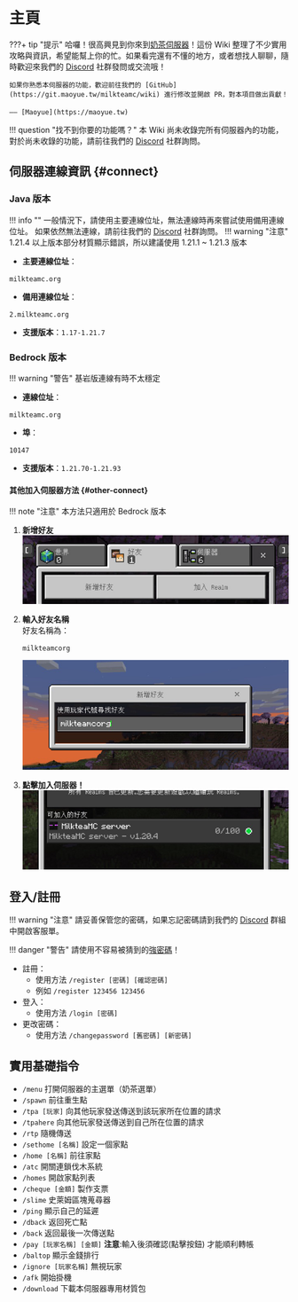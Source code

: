 # 主頁
???+ tip "提示"
    哈囉！很高興見到你來到[奶茶伺服器](https://www.milkteamc.org)！這份 Wiki 整理了不少實用攻略與資訊，希望能幫上你的忙。如果看完還有不懂的地方，或者想找人聊聊，隨時歡迎來我們的 [Discord](https://discord.gg/22DxRjrXRv) 社群發問或交流哦！
    
    如果你熟悉本伺服器的功能，歡迎前往我們的 [GitHub](https://git.maoyue.tw/milkteamc/wiki) 進行修改並開啟 PR，對本項目做出貢獻！
    
    —— [Maoyue](https://maoyue.tw)

!!! question "找不到你要的功能嗎？"
    本 Wiki 尚未收錄完所有伺服器內的功能，對於尚未收錄的功能，請前往我們的 [Discord](https://discord.gg/22DxRjrXRv) 社群詢問。

## 伺服器連線資訊 {#connect}

### Java 版本
!!! info ""
    一般情況下，請使用主要連線位址，無法連線時再來嘗試使用備用連線位址。
    如果依然無法連線，請前往我們的 [Discord](https://discord.gg/22DxRjrXRv) 社群詢問。
!!! warning "注意"
    1.21.4 以上版本部分材質顯示錯誤，所以建議使用 1.21.1  ~ 1.21.3 版本
- **主要連線位址**：
``` text
milkteamc.org
```
- **備用連線位址**：
``` text
2.milkteamc.org
```
- **支援版本**：`1.17-1.21.7`

### Bedrock 版本
!!! warning "警告"
    基岩版連線有時不太穩定
    
- **連線位址**：
``` text
milkteamc.org
```
- **埠**：
``` text
10147
```
- **支援版本**：`1.21.70-1.21.93`



#### **其他加入伺服器方法** {#other-connect}
!!! note "注意"
    本方法只適用於 Bedrock 版本

  1. **新增好友**  
     ![步驟一](./image/friend.png.jpeg)
     
  2. **輸入好友名稱**  
     好友名稱為： 
     ``` text
     milkteamcorg
     ```  
     ![步驟二](./image/addfriend.png.jpeg)
     
  3. **點擊加入伺服器！**  
     ![步驟三](./image/join.png.jpeg)


## 登入/註冊
!!! warning "注意"
    請妥善保管您的密碼，如果忘記密碼請到我們的 [Discord](https://discord.gg/22DxRjrXRv) 群組中開啟客服單。

!!! danger "警告"
    請使用不容易被猜到的[強密碼](https://zh.wikipedia.org/wiki/%E5%AF%86%E7%A0%81%E5%BC%BA%E5%BA%A6#%E5%BC%BA%E5%AF%86%E7%A0%81)！
    
- 註冊：  
  - 使用方法 `/register [密碼] [確認密碼]`  
  - 例如 `/register 123456 123456`  
- 登入：
  - 使用方法 `/login [密碼]`  
- 更改密碼：  
  - 使用方法 `/changepassword [舊密碼] [新密碼]` 
## 實用基礎指令
- `/menu` 打開伺服器的主選單（奶茶選單）
- `/spawn` 前往重生點
- `/tpa [玩家]` 向其他玩家發送傳送到該玩家所在位置的請求
- `/tpahere` 向其他玩家發送傳送到自己所在位置的請求
- `/rtp` 隨機傳送
- `/sethome [名稱]` 設定一個家點
- `/home [名稱]` 前往家點
- `/atc` 開關連鎖伐木系統
- `/homes` 開啟家點列表
- `/cheque [金額]` 製作支票
- `/slime` 史萊姆區塊蒐尋器
- `/ping` 顯示自己的延遲
- `/dback` 返回死亡點
- `/back` 返回最後一次傳送點
- `/pay [玩家名稱] [金額]`  **注意**:輸入後須確認(點擊按鈕) 才能順利轉帳
- `/baltop` 顯示金錢排行
- `/ignore [玩家名稱]` 無視玩家
- `/afk` 開始掛機
- `/download` 下載本伺服器專用材質包
